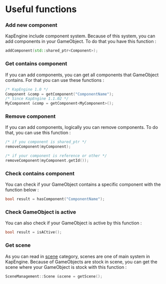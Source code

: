 # Useful functions

### Add new component

KapEngine include component system. Because of this system, you can add components in your GameObject. To do that you have this function :

```cpp
addComponent(std::shared_ptr<Component>);
```

### Get contains component

If you can add components, you can get all components that GameObject contains. For that you can use these functions :

```cpp
/* KapEngine 1.0 */
Component &comp = getComponent("ComponentName");
/* Since KapEngine 1.1.02 */
MyComponent &comp = getComponent<MyComponent>();
```

### Remove component

If you can add components, logically you can remove components. To do that, you can use this function :

```cpp
/* if you component is shared_ptr */
removeComponent(myComponent);

/* if your component is reference or other */
removeComponent(myComponent.getId());
```

### Check contains component

You can check if your GameObject contains a specific component with the function below :

```cpp
bool result = hasComponent("ComponentName");
```

### Check GameObject is active

You can also check if your GameObject is active by this function :

```cpp
bool result = isACtive();
```

### Get scene

As you can read in [scene](../scene/) category, scenes are one of main system in KapEngine. Because of GameObjects are stock in scene, you can get the scene where your GameObject is stock with this function :

```cpp
SceneManagement::Scene &scene = getScene();
```
